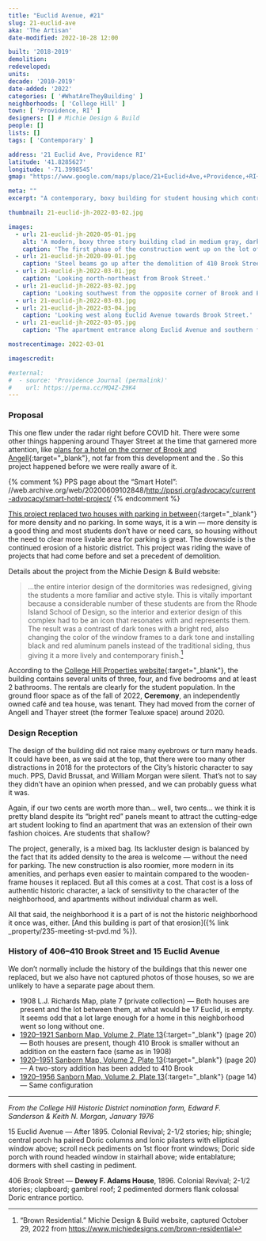 ```yaml
---
title: "Euclid Avenue, #21"
slug: 21-euclid-ave
aka: 'The Artisan'
date-modified: 2022-10-28 12:00

built: '2018-2019'
demolition:
redeveloped:
units:
decade: '2010-2019'
date-added: '2022'
categories: [ '#WhatAreTheyBuilding' ]
neighborhoods: [ 'College Hill' ]
town: [ 'Providence, RI' ]
designers: [] # Michie Design & Build
people: []
lists: []
tags: [ 'Contemporary' ]

address: '21 Euclid Ave, Providence RI'
latitude: '41.8285627'
longitude: '-71.3998545'
gmap: "https://www.google.com/maps/place/21+Euclid+Ave,+Providence,+RI+02906/@41.8285627,-71.3998545,18z/data=!4m5!3m4!1s0x89e445249e6eca93:0x6ceff37cc15832da!8m2!3d41.8285627!4d-71.3998545"

meta: ""
excerpt: "A contemporary, boxy building for student housing which contributes to the erosion of what was once an intact historic district"

thumbnail: 21-euclid-jh-2022-03-02.jpg

images:
  - url: 21-euclid-jh-2020-05-01.jpg
    alt: 'A modern, boxy three story building clad in medium gray, dark grey, and red flat panel siding. Windows are modern casements and ground floor retail activates the corner of Brook and Euclid streets. An entrance for the apartments is on Euclid.'
    caption: 'The first phase of the construction went up on the lot of the former 15 Euclid Avenue, butting up against 406–410 Brook Street.'
  - url: 21-euclid-jh-2020-09-01.jpg
    caption: 'Steel beams go up after the demolition of 410 Brook Street for phase 2 of the 21 Euclid project.'
  - url: 21-euclid-jh-2022-03-01.jpg
    caption: 'Looking north-northeast from Brook Street.'
  - url: 21-euclid-jh-2022-03-02.jpg
    caption: 'Looking southwest from the opposite corner of Brook and Euclid.'
  - url: 21-euclid-jh-2022-03-03.jpg
  - url: 21-euclid-jh-2022-03-04.jpg
    caption: 'Looking west along Euclid Avenue towards Brook Street.'
  - url: 21-euclid-jh-2022-03-05.jpg
    caption: 'The apartment entrance along Euclid Avenue and southern façade.'

mostrecentimage: 2022-03-01

imagescredit:

#external:
#  - source: 'Providence Journal (permalink)'
#    url: https://perma.cc/MQ4Z-Z9K4
---
```


### Proposal

This one flew under the radar right before COVID hit. There were some other things happening around Thayer Street at the time that garnered more attention, like [plans for a hotel on the corner of Brook and Angell](//www.golocalprov.com/business/angell-street-hotel-is-anything-but-smart-architecture-critic-will-morgan){:target="_blank"}, not far from this development and the . So this project happened before we were really aware of it. 

{% comment %}
PPS page about the “Smart Hotel”: //web.archive.org/web/20200609102848/http://ppsri.org/advocacy/current-advocacy/smart-hotel-project/
{% endcomment %}

[This project replaced two houses with parking in between](//www.google.com/maps/place/21+Euclid+Ave,+Providence,+RI+02906/@41.8287285,-71.399686,3a,90y,211.83h,92.64t/data=!3m7!1e1!3m5!1s5Lga-cIHyvwc38PJd7AxKg!2e0!5s20170901T000000!7i13312!8i6656!4m13!1m7!3m6!1s0x89e445249e6eca93:0x6ceff37cc15832da!2s21+Euclid+Ave,+Providence,+RI+02906!3b1!8m2!3d41.8285627!4d-71.3998545!3m4!1s0x89e445249e6eca93:0x6ceff37cc15832da!8m2!3d41.8285627!4d-71.3998545){:target="_blank"} for more density and no parking. In some ways, it is a win — more density is a good thing and most students don’t have or need cars, so housing without the need to clear more livable area for parking is great. The downside is the continued erosion of a historic district. This project was riding the wave of projects that had come before and set a precedent of demolition. 

Details about the project from the Michie Design & Build website: 

> …the entire interior design of the dormitories was redesigned, giving the students a more familiar and active style. This is vitally important because a considerable number of these students are from the Rhode Island School of Design, so the interior and exterior design of this complex had to be an icon that resonates with and represents them. The result was a contrast of dark tones with a bright red, also changing the color of the window frames to a dark tone and installing black and red aluminum panels instead of the traditional siding, thus giving it a more lively and contemporary finish.[^1]

[^1]: “Brown Residential.” Michie Design & Build website, captured October 29, 2022 from https://www.michiedesigns.com/brown-residential

According to the [College Hill Properties website](//college-hill.com){:target="_blank"}, the building contains several units of three, four, and five bedrooms and at least 2 bathrooms. The rentals are clearly for the student population. In the ground floor space as of the fall of 2022, **Ceremony**, an independently owned café and tea house, was tenant. They had moved from the corner of Angell and Thayer street (the former Tealuxe space) around 2020. 


### Design Reception

The design of the building did not raise many eyebrows or turn many heads. It could have been, as we said at the top, that there were too many other distractions in 2018 for the protectors of the City’s historic character to say much. PPS, David Brussat, and William Morgan were silent. That’s not to say they didn’t have an opinion when pressed, and we can probably guess what it was. 

Again, if our two cents are worth more than… well, two cents… we think it is pretty bland despite its “bright red” panels meant to attract the cutting-edge art student looking to find an apartment that was an extension of their own fashion choices. Are students that shallow?  

The project, generally, is a mixed bag. Its lackluster design is balanced by the fact that its added density to the area is welcome — without the need for parking. The new construction is also roomier, more modern in its amenities, and perhaps even easier to maintain compared to the wooden-frame houses it replaced. But all this comes at a cost. That cost is a loss of authentic historic character, a lack of sensitivity to the character of the neighborhood, and apartments without individual charm as well. 

All that said, the neighborhood it is a part of is not the historic neighborhood it once was, either. [And this building is part of that erosion]({% link _property/235-meeting-st-pvd.md %}). 


### History of 406–410 Brook Street and 15 Euclid Avenue

We don’t normally include the history of the buildings that this newer one replaced, but we also have not captured photos of those houses, so we are unlikely to have a separate page about them. 

+ 1908 L.J. Richards Map, plate 7 (private collection) — Both houses are present and the lot between them, at what would be 17 Euclid, is empty. It seems odd that a lot large enough for a home in this neighborhood went so long without one. 
+ [1920–1921 Sanborn Map, Volume 2, Plate 13](http://hdl.loc.gov/loc.gmd/g3774pm.g3774pm_g08099192102){:target="_blank"} (page 20) — Both houses are present, though 410 Brook is smaller without an addition on the eastern face (same as in 1908)
+ [1920–1951 Sanborn Map, Volume 2, Plate 13](http://hdl.loc.gov/loc.gmd/g3774pm.g3774pm_g08099195102){:target="_blank"} (page 20) — A two-story addition has been added to 410 Brook
+ [1920–1956 Sanborn Map, Volume 2, Plate 13](http://hdl.loc.gov/loc.gmd/g3774pm.g3774pm_g08099195602){:target="_blank"}  (page 14) — Same configuration

***

_From the College Hill Historic District nomination form, Edward F. Sanderson & Keith N. Morgan, January 1976_

15 Euclid Avenue — After 1895. Colonial Revival; 2-1/2 stories; hip; shingle; central porch ha paired Doric columns and Ionic pilasters with elliptical window above; scroll neck pediments on 1st floor front windows; Doric side porch with round headed window in stairhall above; wide entablature; dormers with shell casting in pediment.

406 Brook Street — **Dewey F. Adams House**, 1896. Colonial Revival; 2-1/2 stories; clapboard; gambrel roof; 2 pedimented dormers flank colossal Doric entrance portico. 

